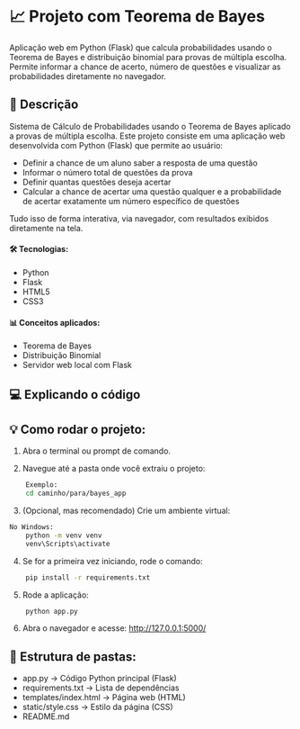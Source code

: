
# 📈 Projeto com Teorema de Bayes

Aplicação web em Python (Flask) que calcula probabilidades usando o Teorema de Bayes e distribuição binomial para provas de múltipla escolha. Permite informar a chance de acerto, número de questões e visualizar as probabilidades diretamente no navegador.

## 📌 Descrição

Sistema de Cálculo de Probabilidades usando o Teorema de Bayes aplicado a provas de múltipla escolha. Este projeto consiste em uma aplicação web desenvolvida com Python (Flask) que permite ao usuário:

- Definir a chance de um aluno saber a resposta de uma questão
- Informar o número total de questões da prova
- Definir quantas questões deseja acertar
- Calcular a chance de acertar uma questão qualquer e a probabilidade de acertar exatamente um número específico de questões

Tudo isso de forma interativa, via navegador, com resultados exibidos diretamente na tela.

#### 🛠️ Tecnologias:

- Python
- Flask
- HTML5
- CSS3

#### 📊 Conceitos aplicados:

- Teorema de Bayes
- Distribuição Binomial
- Servidor web local com Flask

## 💻 Explicando o código

## 💡 Como rodar o projeto:

1. Abra o terminal ou prompt de comando.

2. Navegue até a pasta onde você extraiu o projeto:
```bash
    Exemplo:
    cd caminho/para/bayes_app
```
3. (Opcional, mas recomendado) Crie um ambiente virtual:
```bash
No Windows:
    python -m venv venv
    venv\Scripts\activate
```
4. Se for a primeira vez iniciando, rode o comando:
```bash
    pip install -r requirements.txt
```
5. Rode a aplicação:
```bash
    python app.py
```

6. Abra o navegador e acesse:
    http://127.0.0.1:5000/


## 📁 Estrutura de pastas:

- app.py → Código Python principal (Flask)
- requirements.txt → Lista de dependências
- templates/index.html → Página web (HTML)
- static/style.css → Estilo da página (CSS)
- README.md